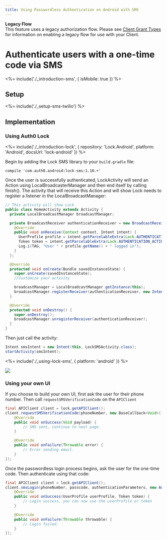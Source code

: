 ```yaml
---
title: Using Passwordless Authentication on Android with SMS
---
```


<div class="alert alert-info">
<strong>Legacy Flow</strong>
</br>This feature uses a legacy authorization flow. Please see <a href="/clients/grant-types/client-grant-types">Client Grant Types</a> for information on enabling a legacy flow for use with your Client.
</div>

# Authenticate users with a one-time code via SMS

<%= include('./_introduction-sms', { isMobile: true }) %>

## Setup

<%= include('./_setup-sms-twilio') %>

## Implementation

### Using Auth0 Lock

<%= include('./_introduction-lock', { repository: 'Lock.Android', platform: 'Android', docsUrl: 'lock-android' }) %>

Begin by adding the Lock SMS library to your `build.gradle` file:

```
compile 'com.auth0.android:lock-sms:1.10.+'
```

Once the user is successfully authenticated, LockActivity will send an Action using LocalBroadcasterManager and then end itself by calling finish(). The activity that will receive this Action and will show Lock needs to register a listener in the LocalBroadcastManager:

```java
// This activity will show Lock
public class HomeActivity extends Activity {
  private LocalBroadcastManager broadcastManager;

  private BroadcastReceiver authenticationReceiver = new BroadcastReceiver() {
    @Override
    public void onReceive(Context context, Intent intent) {
      UserProfile profile = intent.getParcelableExtra(Lock.AUTHENTICATION_ACTION_PROFILE_PARAMETER);
      Token token = intent.getParcelableExtra(Lock.AUTHENTICATION_ACTION_TOKEN_PARAMETER);
      Log.i(TAG, "User " + profile.getName() + " logged in");
    }
  };

  @Override
  protected void onCreate(Bundle savedInstanceState) {
    super.onCreate(savedInstanceState);
    //Customize your activity

    broadcastManager = LocalBroadcastManager.getInstance(this);
    broadcastManager.registerReceiver(authenticationReceiver, new IntentFilter(Lock.AUTHENTICATION_ACTION));
  }

  @Override
  protected void onDestroy() {
    super.onDestroy();
    broadcastManager.unregisterReceiver(authenticationReceiver);
  }
}
```

Then just call the activity:

```java
Intent smsIntent = new Intent(this, LockSMSActivity.class);
startActivity(smsIntent);
```

<%= include('./_using-lock-sms', { platform: 'android' }) %>

![](/media/articles/connections/passwordless/passwordless-sms-enter-code-android.png)

### Using your own UI

If you choose to build your own UI, first ask the user for their phone number. Then call `requestSMSVerificationCode` on the `APIClient`

```java
final APIClient client = lock.getAPIClient();
client.requestSMSVerificationCode(phoneNumber, new BaseCallback<Void>() {
    @Override
    public void onSuccess(Void payload) {
        // SMS sent, continue to next page.
    }

    @Override
    public void onFailure(Throwable error) {
        // Error sending email.
    }
});
```

Once the passwordless login process begins, ask the user for the one-time code. Then authenticate using that code:

```java
final APIClient client = lock.getAPIClient();
client.smsLogin(phoneNumber, passcode, authenticationParameters, new AuthenticationCallback() {
    @Override
    public void onSuccess(UserProfile userProfile, Token token) {
        // Login success, you can now use the userProfile or token
    }

    @Override
    public void onFailure(Throwable throwable) {
        // Login failed.
    }
});
```
